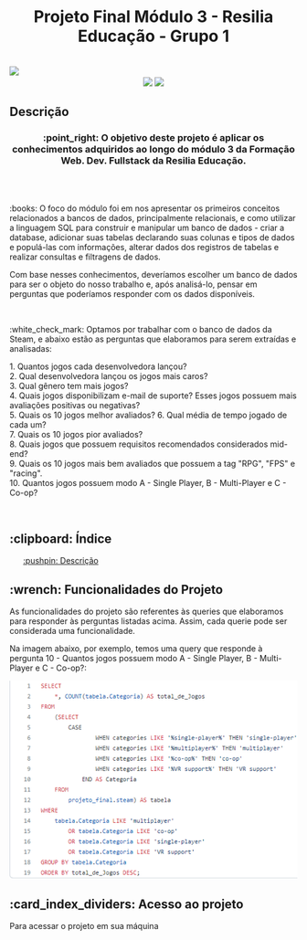 <h1 align='center'> Projeto Final Módulo 3 - Resilia Educação - Grupo 1 </h1>
<br>

<img src='/img/imagemCapa.jpg /'>

<div align='center'>
    <img src="https://img.shields.io/badge/MySQL-005C84?style=for-the-badge&logo=mysql&logoColor=white" />
    <img src="https://img.shields.io/badge/Steam-000000?style=for-the-badge&logo=steam&logoColor=white" />
</div>

<h2 id='descricao'> Descrição </h2>

<h3 align='center'>
    :point_right: O objetivo deste projeto é aplicar os conhecimentos adquiridos ao longo do módulo 3 da Formação Web. Dev. Fullstack da Resilia Educação.
</h3>
<br><br>

<p>
    :books: O foco do módulo foi em nos apresentar os primeiros conceitos relacionados a bancos de dados, principalmente relacionais, e como utilizar a linguagem SQL
    para construir e manipular um banco de dados - criar a database, adicionar suas tabelas declarando suas colunas e tipos de dados e populá-las com informações,         alterar dados dos registros de tabelas e realizar consultas e filtragens de dados.
</p>

<p>
    Com base nesses conhecimentos, deveríamos escolher um banco de dados para ser o objeto do nosso trabalho e, após analisá-lo, pensar em perguntas que 
    poderíamos responder com os dados disponíveis. 
</p>
<br>

<p> 
    :white_check_mark: Optamos por trabalhar com o banco de dados da Steam, e abaixo estão as perguntas que elaboramos para serem extraídas e analisadas:
</p>

<div>
    <p> 
      1. Quantos jogos cada desenvolvedora lançou? <br>
      2. Qual desenvolvedora lançou os jogos mais caros? <br> 
      3. Qual gênero tem mais jogos? <br>
      4. Quais jogos disponibilizam e-mail de suporte? Esses jogos possuem mais avaliações positivas ou negativas? <br>
      5. Quais os 10 jogos melhor avaliados?
      6. Qual média de tempo jogado de cada um? <br>
      7. Quais os 10 jogos pior avaliados? <br>
      8. Quais jogos que possuem requisitos recomendados considerados mid-end? <br>
      9. Quais os 10 jogos mais bem avaliados que possuem a tag "RPG", "FPS" e "racing". <br>
      10. Quantos jogos possuem modo A - Single Player, B - Multi-Player e C - Co-op? 
    </p>
</div>
<br>

<div>
    <h2> :clipboard: Índice </h2>
    <ul>
        <a href='#descricao'> :pushpin: Descrição </a>
    </ul>
</div>

<h2> :wrench: Funcionalidades do Projeto </h2>

<p>
    As funcionalidades do projeto são referentes às queries que elaboramos para responder às perguntas listadas acima. Assim, cada querie pode ser considerada uma         funcionalidade.
</p> 

<p>
    Na imagem abaixo, por exemplo, temos uma query que responde à pergunta 10 - Quantos jogos possuem modo A - Single Player, B - Multi-Player e C - Co-op?:
</p>
<img src='/img/queryExemplo.PNG' />

<br>

<h2> :card_index_dividers: Acesso ao projeto </h2> 

<p> Para acessar o projeto em sua máquina


